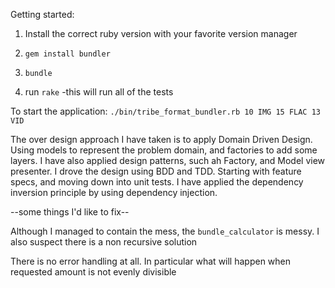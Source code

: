 

Getting started:

1) Install the correct ruby version with your favorite version manager

2) `gem install bundler`

3) `bundle`

3) run `rake`
    -this will run all of the tests


To start the application:
`./bin/tribe_format_bundler.rb 10 IMG 15 FLAC 13 VID`


The over design approach I have taken is to apply Domain Driven Design.
Using models to represent the problem domain, and factories to add some layers.
I have also applied design patterns, such ah Factory, and Model view presenter.
I drove the design using BDD and TDD. Starting with feature specs, and moving down into unit tests.
I have applied the dependency inversion principle by using dependency injection.

--some things I'd like to fix--

Although I managed to contain the mess, the `bundle_calculator` is messy.
I also suspect there is a non recursive solution

There is no error handling at all. In particular what will happen when requested amount is not evenly divisible
